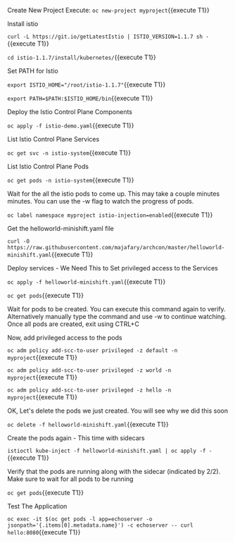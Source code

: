 Create New Project
Execute: `oc new-project myproject`{{execute T1}}
 
Install istio

`curl -L https://git.io/getLatestIstio | ISTIO_VERSION=1.1.7 sh -`{{execute T1}}

`cd istio-1.1.7/install/kubernetes/`{{execute T1}}


Set PATH for Istio

`export ISTIO_HOME="/root/istio-1.1.7"`{{execute T1}}

`export PATH=$PATH:$ISTIO_HOME/bin`{{execute T1}}

Deploy the Istio Control Plane Components

`oc apply -f istio-demo.yaml`{{execute T1}}

List Istio Control Plane Services

`oc get svc -n istio-system`{{execute T1}}

List Istio Control Plane Pods

`oc get pods -n istio-system`{{execute T1}}

Wait for the all the istio pods to come up. This may take a couple minutes minutes. You can use the -w flag to watch the progress of pods.

`oc label namespace myproject istio-injection=enabled`{{execute T1}}
  
Get the helloworld-minishift.yaml file

`curl -O https://raw.githubusercontent.com/majafary/archcon/master/helloworld-minishift.yaml`{{execute T1}}
 
Deploy services - We Need This to Set privileged access to the Services

`oc apply -f helloworld-minishift.yaml`{{execute T1}}

`oc get pods`{{execute T1}}

Wait for pods to be created. You can execute this command again to verify. Alternatively manually type the command and use -w to continue watching. Once all pods are created, exit using CTRL+C

Now, add privileged access to the pods

`oc adm policy add-scc-to-user privileged -z default -n myproject`{{execute T1}}

`oc adm policy add-scc-to-user privileged -z world -n myproject`{{execute T1}}

`oc adm policy add-scc-to-user privileged -z hello -n myproject`{{execute T1}}

OK, Let's delete the pods we just created. You will see why we did this soon

`oc delete -f helloworld-minishift.yaml`{{execute T1}}

Create the pods again - This time with sidecars

`istioctl kube-inject -f helloworld-minishift.yaml | oc apply -f -`{{execute T1}}

Verify that the pods are running along with the sidecar (indicated by 2/2). Make sure to wait for all pods to be running

`oc get pods`{{execute T1}}

Test The Application

`oc exec -it $(oc get pods -l app=echoserver -o jsonpath='{.items[0].metadata.name}') -c echoserver -- curl hello:8080`{{execute T1}}